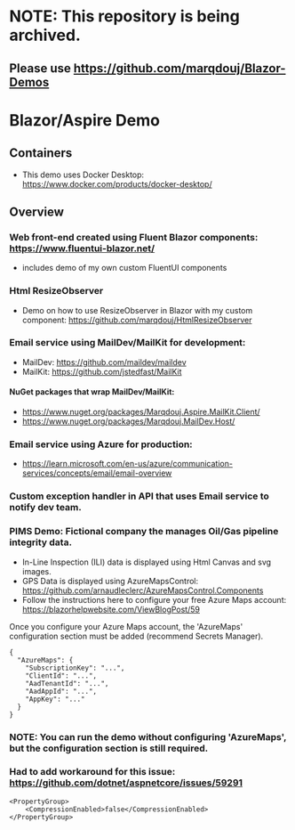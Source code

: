 # NOTE: This repository is being archived. 
## Please use https://github.com/marqdouj/Blazor-Demos


# Blazor/Aspire Demo

## Containers
- This demo uses Docker Desktop: https://www.docker.com/products/docker-desktop/

## Overview
### Web front-end created using Fluent Blazor components: https://www.fluentui-blazor.net/
- includes demo of my own custom FluentUI components
### Html ResizeObserver
- Demo on how to use ResizeObserver in Blazor with my custom component: https://github.com/marqdouj/HtmlResizeObserver
### Email service using MailDev/MailKit for development:
- MailDev: https://github.com/maildev/maildev
- MailKit: https://github.com/jstedfast/MailKit
#### NuGet packages that wrap MailDev/MailKit:
- https://www.nuget.org/packages/Marqdouj.Aspire.MailKit.Client/
- https://www.nuget.org/packages/Marqdouj.MailDev.Host/
### Email service using Azure for production:
- https://learn.microsoft.com/en-us/azure/communication-services/concepts/email/email-overview
### Custom exception handler in API that uses Email service to notify dev team.
### PIMS Demo: Fictional company the manages Oil/Gas pipeline integrity data.
- In-Line Inspection (ILI) data is displayed using Html Canvas and svg images.
- GPS Data is displayed using AzureMapsControl: https://github.com/arnaudleclerc/AzureMapsControl.Components
- Follow the instructions here to configure your free Azure Maps account: https://blazorhelpwebsite.com/ViewBlogPost/59

Once you configure your Azure Maps account, the 'AzureMaps' configuration section must be added (recommend Secrets Manager).
```
{
  "AzureMaps": {
    "SubscriptionKey": "...",
    "ClientId": "...",
    "AadTenantId": "...",
    "AadAppId": "...",
    "AppKey": "..."
  }
}
```
### NOTE: You can run the demo without configuring 'AzureMaps', but the configuration section is still required.

### Had to add workaround for this issue: https://github.com/dotnet/aspnetcore/issues/59291
```
<PropertyGroup>
	<CompressionEnabled>false</CompressionEnabled>
</PropertyGroup>
```
